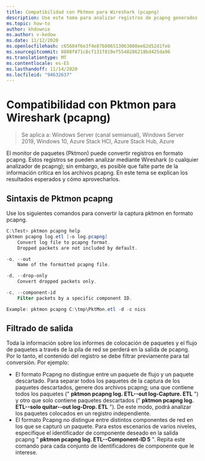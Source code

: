 ```yaml
---
title: Compatibilidad con Pktmon para Wireshark (pcapng)
description: Use este tema para analizar registros de pcapng generados por el monitor de paquetes con Wireshark.
ms.topic: how-to
author: khdownie
ms.author: v-kedow
ms.date: 11/12/2020
ms.openlocfilehash: c65604f6e3f4e87b806513063800ee62d52d1feb
ms.sourcegitcommit: 8808f871c8cf131f819ef5540286218bd425da96
ms.translationtype: MT
ms.contentlocale: es-ES
ms.lasthandoff: 11/14/2020
ms.locfileid: "94632637"
---
```

# <a name="pktmon-support-for-wireshark-pcapng"></a>Compatibilidad con Pktmon para Wireshark (pcapng)

>Se aplica a: Windows Server (canal semianual), Windows Server 2019, Windows 10, Azure Stack HCl, Azure Stack Hub, Azure

El monitor de paquetes (Pktmon) puede convertir registros en formato pcapng. Estos registros se pueden analizar mediante Wireshark (o cualquier analizador de pcapng); sin embargo, es posible que falte parte de la información crítica en los archivos pcapng. En este tema se explican los resultados esperados y cómo aprovecharlos.

## <a name="pktmon-pcapng-syntax"></a>Sintaxis de Pktmon pcapng

Use los siguientes comandos para convertir la captura pktmon en formato pcapng.

```powershell
C:\Test> pktmon pcapng help
pktmon pcapng log.etl [-o log.pcapng]
    Convert log file to pcapng format.
    Dropped packets are not included by default.

-o, --out
    Name of the formatted pcapng file.

-d, --drop-only
    Convert dropped packets only.

-c, --component-id
    Filter packets by a specific component ID.

Example: pktmon pcapng C:\tmp\PktMon.etl -d -c nics
```

## <a name="output-filtering"></a>Filtrado de salida

Toda la información sobre los informes de colocación de paquetes y el flujo de paquetes a través de la pila de red se perderá en la salida de pcapng. Por lo tanto, el contenido del registro se debe filtrar previamente para tal conversión. Por ejemplo:

- El formato Pcapng no distingue entre un paquete de flujo y un paquete descartado. Para separar todos los paquetes de la captura de los paquetes descartados, genere dos archivos pcapng; una que contiene todos los paquetes (" **pktmon pcapng log. ETL--out log-Capture. ETL** ") y otro que solo contiene paquetes descartados (" **pktmon pcapng log. ETL--solo quitar--out log-Drop. ETL** "). De este modo, podrá analizar los paquetes colocados en un registro independiente.
- El formato Pcapng no distingue entre distintos componentes de red en los que se capturó un paquete. Para estos escenarios de varios niveles, especifique el identificador de componente deseado en la salida pcapng " **pktmon pcapng log. ETL--Component-ID 5** ". Repita este comando para cada conjunto de identificadores de componente que le interese.
